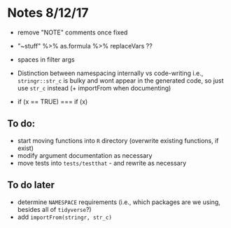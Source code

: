 # Notes 8/12/17

- remove "NOTE" comments once fixed
- "~stuff" %>% as.formula %>% replaceVars ??
- spaces in filter args

- Distinction between namespacing internally vs code-writing
  i.e., `stringr::str_c` is bulky and wont appear in the generated
        code, so just use `str_c` instead (+ importFrom when documenting)

- if (x == TRUE) === if (x)


## To do:

- start moving functions into `R` directory (overwrite existing functions, if exist)
- modify argument documentation as necessary
- move tests into `tests/testthat` - and rewrite as necessary

## To do later
- determine `NAMESPACE` requirements (i.e., which packages are we using, besides all of `tidyverse`?)
- add `importFrom(stringr, str_c)` 